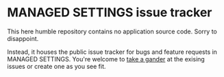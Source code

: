 # MANAGED SETTINGS issue tracker 

This here humble repository contains no application source code. Sorry to disappoint.

Instead, it houses the public issue tracker for bugs and feature requests in MANAGED SETTINGS. You're welcome to [take a gander](https://github.com/baytonorg/managed_settings_tracker/issues) at the exising issues or create one as you see fit.

